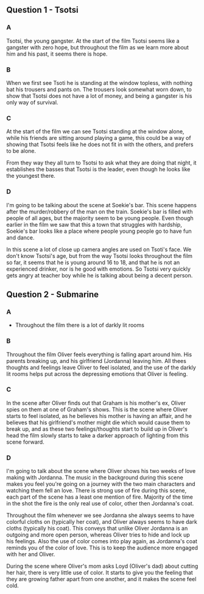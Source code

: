 ## Question 1 - Tsotsi
### A
Tsotsi, the young gangster. At the start of the film Tsotsi seems like a
gangster with zero hope, but throughout the film as we learn more about him and
his past, it seems there is hope.
### B
When we first see Tsoti he is standing at the window topless, with nothing bat
his trousers and pants on. The trousers look somewhat worn down, to show that
Tsotsi does not have a lot of money, and being a gangster is his only way of
survival.
### C
At the start of the film we can see Tsotsi standing at the window alone, while
his friends are sitting around playing a game, this could be a way of showing
that Tsotsi feels like he does not fit in with the others, and prefers to be
alone.

From they way they all turn to Tsotsi to ask what they are doing that night, it
establishes the basses that Tsotsi is the leader, even though he looks like the
youngest there.
### D
I'm going to be talking about the scene at Soekie's bar. This scene happens
after the murder/robbery of the man on the train. Soekie's bar is filled with
people of all ages, but the majority seem to be young people. Even though
earlier in the film we saw that this a town that struggles with hardship,
Soekie's bar looks like a place where people young people go to have
fun and dance.

In this scene a lot of close up camera angles are used on Tsoti's face. We
don't know Tsotsi's age, but from the way Tsotsi looks throughout the film so
far, it seems that he is young around 16 to 18, and that he is not an
experienced drinker, nor is he good with emotions. So Tsotsi very quickly gets
angry at teacher boy while he is talking about being a decent person.
## Question 2 - Submarine
### A
* Throughout the film there is a lot of darkly lit rooms
### B
Throughout the film Oliver feels everything is falling apart around
him. His parents breaking up, and his girlfriend (Jordanna) leaving him. All
thees thoughts and feelings leave Oliver to feel isolated, and the use of the
darkly lit rooms helps put across the depressing emotions that Oliver is
feeling.

### C
In the scene after Oliver finds out that Graham is his mother's ex, Oliver
spies on them at one of Graham's shows. This is the scene where Oliver starts
to feel isolated, as he believes his mother is having an affair, and he
believes that his girlfriend's mother might die which would cause them to break
up, and as these two feelings/thoughts start to build up in Oliver's head the
film slowly starts to take a darker approach of lighting from this scene
forward.

### D
I'm going to talk about the scene where Oliver shows his two weeks of love
making with Jordanna. The music in the background during this scene makes you
feel you're going on a journey with the two main characters and watching them
fell an love. There is strong use of fire during this scene, each part of the
scene has a least one mention of fire. Majority of the time in the shot the
fire is the only real use of color, other then Jordanna's coat.

Throughout the film whenever we see Jordanna she always seems to have colorful
cloths on (typically her coat), and Oliver always seems to have dark cloths
(typically his coat). This conveys that unlike Oliver Jordanna is an outgoing
and more open person, whereas Oliver tries to hide and lock up his feelings.
Also the use of color comes into play again, as Jordanna's coat reminds you of
the color of love. This is to keep the audience more engaged with her and Oliver.

During the scene where Oliver's mom asks Loyd (Oliver's dad) about cutting her
hair, there is very little use of color. It starts to give you the feeling that
they are growing father apart from one another, and it makes the scene feel
cold.
